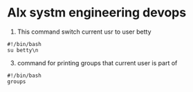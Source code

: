 # Alx systm engineering devops

1. This command switch current usr to user betty

```
#!/bin/bash
su betty\n
```

3. command for printing groups that current user is part of

```
#!/bin/bash
groups
```
